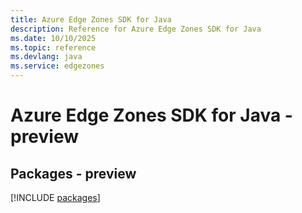 ```yaml
---
title: Azure Edge Zones SDK for Java
description: Reference for Azure Edge Zones SDK for Java
ms.date: 10/10/2025
ms.topic: reference
ms.devlang: java
ms.service: edgezones
---
```

# Azure Edge Zones SDK for Java - preview
## Packages - preview
[!INCLUDE [packages](edge-zones-index.md)]
